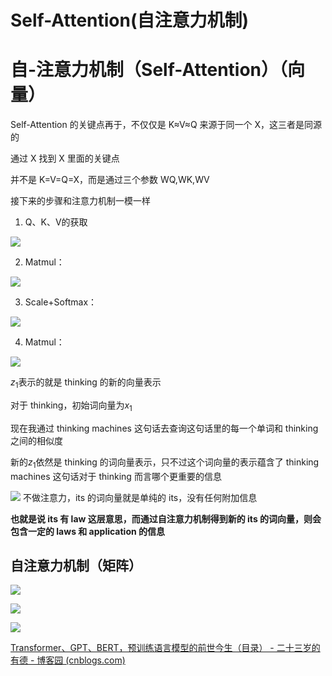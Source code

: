# Self-Attention(自注意力机制)

自-注意力机制（Self-Attention）（向量）
===========================

Self-Attention 的关键点再于，不仅仅是 K≈V≈Q 来源于同一个 X，这三者是同源的

通过 X 找到 X 里面的关键点

并不是 K=V=Q=X，而是通过三个参数 WQ,WK,WV

接下来的步骤和注意力机制一模一样

1. Q、K、V的获取


![](img/05-1.png)

2. Matmul：

![](img/05-2.png)

3. Scale+Softmax：

![](img/05-3.png)

4. Matmul：

![](img/05-4.png)

$z_1$表示的就是 thinking 的新的向量表示

对于 thinking，初始词向量为$x_1$

现在我通过 thinking machines 这句话去查询这句话里的每一个单词和 thinking 之间的相似度

新的$z_1$依然是 thinking 的词向量表示，只不过这个词向量的表示蕴含了 thinking machines 这句话对于 thinking 而言哪个更重要的信息

![](img/05-5.png)
不做注意力，its 的词向量就是单纯的 its，没有任何附加信息

**也就是说 its 有 law 这层意思，而通过自注意力机制得到新的 its 的词向量，则会包含一定的 laws 和 application 的信息**

## 自注意力机制（矩阵）

![](img/05-6.png)

![](img/05-7.png)

![](img/05-8.png)

[Transformer、GPT、BERT，预训练语言模型的前世今生（目录） - 二十三岁的有德 - 博客园 (cnblogs.com)](https://www.cnblogs.com/nickchen121/p/15105048.html)